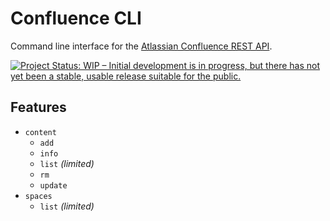 <h1>Confluence CLI</h1>

Command line interface for the [Atlassian Confluence REST API](https://developer.atlassian.com/cloud/confluence/rest/v1/intro/#about).

<a href="https://www.repostatus.org/#wip"><img src="https://www.repostatus.org/badges/latest/wip.svg" alt="Project Status: WIP – Initial development is in progress, but there has not yet been a stable, usable release suitable for the public." /></a>

## Features

- `content`
  - `add`
  - `info`
  - `list` _(limited)_
  - `rm`
  - `update`
- `spaces`
  - `list` _(limited)_

